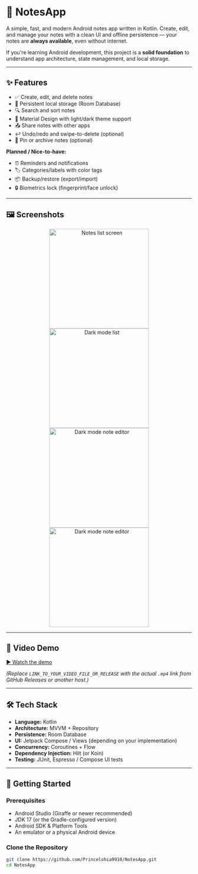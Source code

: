 # 📒 NotesApp

A simple, fast, and modern Android notes app written in Kotlin. Create, edit, and manage your notes with a clean UI and offline persistence — your notes are **always available**, even without internet.

If you're learning Android development, this project is a **solid foundation** to understand app architecture, state management, and local storage.

---

## ✨ Features

- ✅ Create, edit, and delete notes  
- 💾 Persistent local storage (Room Database)  
- 🔍 Search and sort notes  
- 🎨 Material Design with light/dark theme support  
- 📤 Share notes with other apps  
- ↩️ Undo/redo and swipe-to-delete (optional)  
- 📌 Pin or archive notes (optional)  

**Planned / Nice-to-have:**
- ⏰ Reminders and notifications  
- 🏷 Categories/labels with color tags  
- 📦 Backup/restore (export/import)  
- 🔒 Biometrics lock (fingerprint/face unlock)  

---

## 🖼 Screenshots

<div align="center">
  
  <img src="https://github.com/user-attachments/assets/d2e26964-603a-4786-b0ed-2383a2f7567a" alt="Notes list screen" width="270" />
  <img src="https://github.com/user-attachments/assets/5cc1c169-3f31-4751-822c-c93c48507074" alt="Dark mode list" width="270" />
  <img src="https://github.com/user-attachments/assets/fbb20d8b-c5b6-4b00-a741-fbaa2485ec62" alt="Dark mode note editor" width="270" />
  <img src="https://github.com/user-attachments/assets/fbb20d8b-c5b6-4b00-a741-fbaa2485ec62" alt="Dark mode note editor" width="270" />
</div>

---

## 🎥 Video Demo

[▶ Watch the demo]()

*(Replace `LINK_TO_YOUR_VIDEO_FILE_OR_RELEASE` with the actual `.mp4` link from GitHub Releases or another host.)*

---

## 🛠 Tech Stack

- **Language:** Kotlin  
- **Architecture:** MVVM + Repository  
- **Persistence:** Room Database  
- **UI:** Jetpack Compose / Views (depending on your implementation)  
- **Concurrency:** Coroutines + Flow  
- **Dependency Injection:** Hilt (or Koin)  
- **Testing:** JUnit, Espresso / Compose UI tests  

---

## 🚀 Getting Started

### Prerequisites
- Android Studio (Giraffe or newer recommended)  
- JDK 17 (or the Gradle-configured version)  
- Android SDK & Platform Tools  
- An emulator or a physical Android device  

### Clone the Repository
```bash
git clone https://github.com/Princelohia9910/NotesApp.git
cd NotesApp
